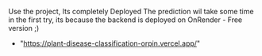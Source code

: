 Use the project, Its completely Deployed
The prediction wil take some time in the first try, its because the backend is deployed on OnRender - Free version ;)


- "https://plant-disease-classification-orpin.vercel.app/"
